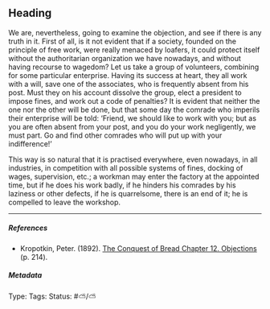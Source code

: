 ## Heading

We are, nevertheless, going to examine the objection, and see if there is any truth in it. First of all, is it not evident that if a society, founded on the principle of free work, were really menaced by loafers, it could protect itself without the authoritarian organization we have nowadays, and without having recourse to wagedom? Let us take a group of volunteers, combining for some particular enterprise. Having its success at heart, they all work with a will, save one of the associates, who is frequently absent from his post. Must they on his account dissolve the group, elect a president to impose fines, and work out a code of penalties? It is evident that neither the one nor the other will be done, but that some day the comrade who imperils their enterprise will be told: ‘Friend, we should like to work with you; but as you are often absent from your post, and you do your work negligently, we must part. Go and find other comrades who will put up with your indifference!’ 

This way is so natural that it is practised everywhere, even nowadays, in all industries, in competition with all possible systems of fines, docking of wages, supervision, etc.; a workman may enter the factory at the appointed time, but if he does his work badly, if he hinders his comrades by his laziness or other defects, if he is quarrelsome, there is an end of it; he is compelled to leave the workshop.

---

##### References

* Kropotkin, Peter. (1892). [The Conquest of Bread Chapter 12. Objections](The%20Conquest%20of%20Bread%20Chapter%2012.%20Objections.md) (p. 214).

##### Metadata

Type: 
Tags:
Status: #⛅️/⛅️
